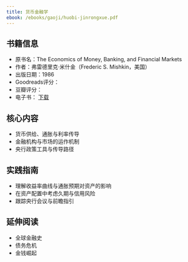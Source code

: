 ```yaml
---
title: 货币金融学
ebook: /ebooks/gaoji/huobi-jinrongxue.pdf
---
```

## 书籍信息
- 原书名：The Economics of Money, Banking, and Financial Markets
- 作者：弗雷德里克·米什金（Frederic S. Mishkin，美国）
- 出版日期：1986
- Goodreads评分：
- 豆瓣评分：
- 电子书： [下载](/ebooks/gaoji/huobi-jinrongxue.pdf)

## 核心内容
- 货币供给、通胀与利率传导
- 金融机构与市场的运作机制
- 央行政策工具与传导路径

## 实践指南
- 理解收益率曲线与通胀预期对资产的影响
- 在资产配置中考虑久期与信用风险
- 跟踪央行会议与前瞻指引

## 延伸阅读
- 全球金融史
- 债务危机
- 金钱崛起

